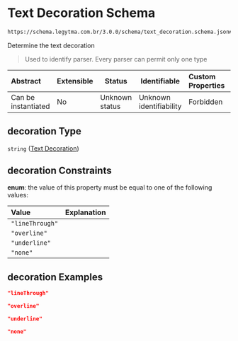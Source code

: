 # Text Decoration Schema

```txt
https://schema.legytma.com.br/3.0.0/schema/text_decoration.schema.json#/properties/decoration
```

Determine the text decoration


> Used to identify parser. Every parser can permit only one type
>

| Abstract            | Extensible | Status         | Identifiable            | Custom Properties | Additional Properties | Access Restrictions | Defined In                                                                          |
| :------------------ | ---------- | -------------- | ----------------------- | :---------------- | --------------------- | ------------------- | ----------------------------------------------------------------------------------- |
| Can be instantiated | No         | Unknown status | Unknown identifiability | Forbidden         | Allowed               | none                | [text_style.schema.json\*](../schema/text_style.schema.json) |

## decoration Type

`string` ([Text Decoration](text_style-properties-text-decoration.md))

## decoration Constraints

**enum**: the value of this property must be equal to one of the following values:

| Value           | Explanation |
| :-------------- | ----------- |
| `"lineThrough"` |             |
| `"overline"`    |             |
| `"underline"`   |             |
| `"none"`        |             |

## decoration Examples

```json
"lineThrough"
```

```json
"overline"
```

```json
"underline"
```

```json
"none"
```
